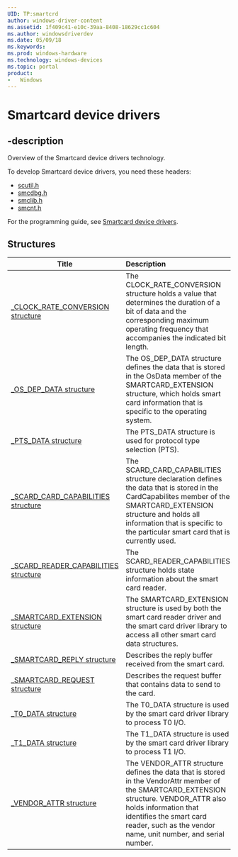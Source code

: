 ```yaml
---
UID: TP:smartcrd
author: windows-driver-content
ms.assetid: 1f409c41-e10c-39aa-8408-18629cc1c604
ms.author: windowsdriverdev
ms.date: 05/09/18
ms.keywords: 
ms.prod: windows-hardware
ms.technology: windows-devices
ms.topic: portal
product:
-	Windows
---
```


# Smartcard device drivers

## -description

Overview of the Smartcard device drivers technology.

To develop Smartcard device drivers, you need these headers:

 * [scutil.h](..\scutil\index.md)
 * [smcdbg.h](..\smcdbg\index.md)
 * [smclib.h](..\smclib\index.md)
 * [smcnt.h](..\smcnt\index.md)

For the programming guide, see [Smartcard device drivers](https://docs.microsoft.com/windows-hardware/drivers/smartcard).

## Structures

| Title   | Description   |
| ---- |:---- |
| [_CLOCK_RATE_CONVERSION structure](..\smclib\ns-smclib-_clock_rate_conversion.md) | The CLOCK_RATE_CONVERSION structure holds a value that determines the duration of a bit of data and the corresponding maximum operating frequency that accompanies the indicated bit length. |
| [_OS_DEP_DATA structure](..\smcnt\ns-smcnt-_os_dep_data.md) | The OS_DEP_DATA structure defines the data that is stored in the OsData member of the SMARTCARD_EXTENSION structure, which holds smart card information that is specific to the operating system. |
| [_PTS_DATA structure](..\smclib\ns-smclib-_pts_data.md) | The PTS_DATA structure is used for protocol type selection (PTS). |
| [_SCARD_CARD_CAPABILITIES structure](..\smclib\ns-smclib-_scard_card_capabilities.md) | The SCARD_CARD_CAPABILITIES structure declaration defines the data that is stored in the CardCapabilites member of the SMARTCARD_EXTENSION structure and holds all information that is specific to the particular smart card that is currently used. |
| [_SCARD_READER_CAPABILITIES structure](..\smclib\ns-smclib-_scard_reader_capabilities.md) | The SCARD_READER_CAPABILITIES structure holds state information about the smart card reader. |
| [_SMARTCARD_EXTENSION structure](..\smclib\ns-smclib-_smartcard_extension.md) | The SMARTCARD_EXTENSION structure is used by both the smart card reader driver and the smart card driver library to access all other smart card data structures. |
| [_SMARTCARD_REPLY structure](..\smclib\ns-smclib-_smartcard_reply.md) | Describes the reply buffer received from the smart card. |
| [_SMARTCARD_REQUEST structure](..\smclib\ns-smclib-_smartcard_request.md) | Describes the request buffer that contains data to send to the card. |
| [_T0_DATA structure](..\smclib\ns-smclib-_t0_data.md) | The T0_DATA structure is used by the smart card driver library to process T0 I/O. |
| [_T1_DATA structure](..\smclib\ns-smclib-_t1_data.md) | The T1_DATA structure is used by the smart card driver library to process T1 I/O. |
| [_VENDOR_ATTR structure](..\smclib\ns-smclib-_vendor_attr.md) | The VENDOR_ATTR structure defines the data that is stored in the VendorAttr member of the SMARTCARD_EXTENSION structure. VENDOR_ATTR also holds information that identifies the smart card reader, such as the vendor name, unit number, and serial number. |
